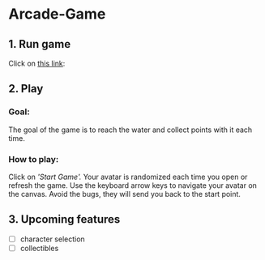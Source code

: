 Arcade-Game
===============================

## 1. Run game

Click on [this link](https://gabriellahu.github.io/arcade-game/):


## 2. Play

### Goal:

The goal of the game is to reach the water and collect points with it each time.

### How to play:

Click on *'Start Game'.*
Your avatar is randomized each time you open or refresh the game.
Use the keyboard arrow keys to navigate your avatar on the canvas.
Avoid the bugs, they will send you back to the start point.


## 3. Upcoming features

- [ ] character selection
- [ ] collectibles
